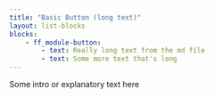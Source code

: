 ```yaml
---
title: "Basic Button (long text)"
layout: list-blocks
blocks: 
    - ff_module-button:
        - text: Really long text from the md file
        - text: Some more text that's long
---
```

Some intro or explanatory text here
